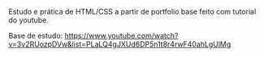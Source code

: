 Estudo e prática de HTML/CSS a partir de portfolio base feito com tutorial do youtube.

Base de estudo:
https://www.youtube.com/watch?v=3v2RUozpDVw&list=PLaLQ4gJXUd6DP5n1t8r4rwF40ahLgUlMg
